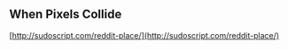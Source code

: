 ## When Pixels Collide
  
  [http://sudoscript.com/reddit-place/](http://sudoscript.com/reddit-place/)